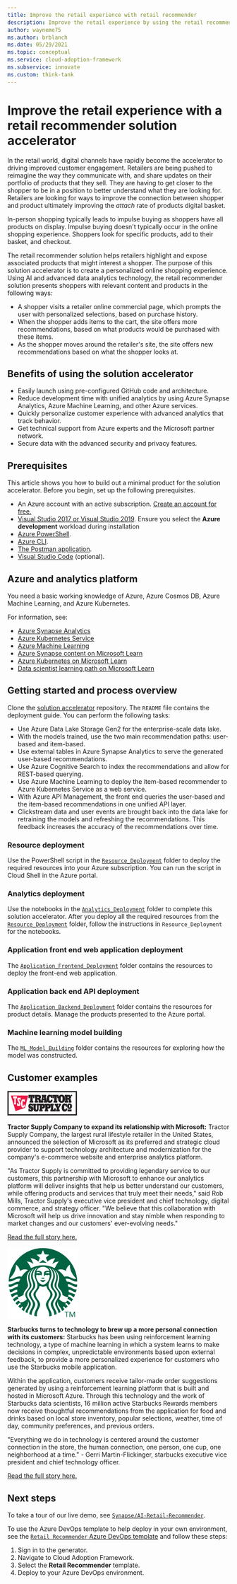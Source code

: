 ```yaml
---
title: Improve the retail experience with retail recommender
description: Improve the retail experience by using the retail recommender solution in Azure. This article shows you how to build out the solution accelerator.
author: wayneme75
ms.author: brblanch
ms.date: 05/29/2021
ms.topic: conceptual
ms.service: cloud-adoption-framework
ms.subservice: innovate
ms.custom: think-tank
---
```


# Improve the retail experience with a retail recommender solution accelerator

In the retail world, digital channels have rapidly become the accelerator to driving improved customer engagement. Retailers are being pushed to reimagine the way they communicate with, and share updates on their portfolio of products that they sell. They are having to get closer to the shopper to be in a position to better understand what they are looking for. Retailers are looking for ways to improve the connection between shopper and product ultimately improving the *attach* rate of products digital basket.

In-person shopping typically leads to impulse buying as shoppers have all products on display. Impulse buying doesn't typically occur in the online shopping experience. Shoppers look for specific products, add to their basket, and checkout.

The retail recommender solution helps retailers highlight and expose associated products that might interest a shopper. The purpose of this solution accelerator is to create a personalized online shopping experience. Using AI and advanced data analytics technology, the retail recommender solution presents shoppers with relevant content and products in the following ways:

- A shopper visits a retailer online commercial page, which prompts the user with personalized selections, based on purchase history.
- When the shopper adds items to the cart, the site offers more recommendations, based on what products would be purchased with these items.
- As the shopper moves around the retailer's site, the site offers new recommendations based on what the shopper looks at.

## Benefits of using the solution accelerator

- Easily launch using pre-configured GitHub code and architecture.
- Reduce development time with unified analytics by using Azure Synapse Analytics, Azure Machine Learning, and other Azure services.
- Quickly personalize customer experience with advanced analytics that track behavior.
- Get technical support from Azure experts and the Microsoft partner network.
- Secure data with the advanced security and privacy features.

## Prerequisites

This article shows you how to build out a minimal product for the solution accelerator. Before you begin, set up the following prerequisites.

- An Azure account with an active subscription. [Create an account for free.](https://azure.microsoft.com/free/)
- [Visual Studio 2017 or Visual Studio 2019](https://azure.microsoft.com/downloads/). Ensure you select the **Azure development** workload during installation
- [Azure PowerShell](/powershell/azure/get-started-azureps).
- [Azure CLI](/cli/azure/install-azure-cli).
- [The Postman application](https://www.postman.com/downloads).
- [Visual Studio Code](https://code.visualstudio.com/) (optional).

## Azure and analytics platform

You need a basic working knowledge of Azure, Azure Cosmos DB, Azure Machine Learning, and Azure Kubernetes.

For information, see:

- [Azure Synapse Analytics](/azure/synapse-analytics/)
- [Azure Kubernetes Service](/azure/aks/)
- [Azure Machine Learning](/azure/machine-learning/overview-what-is-azure-ml)
- [Azure Synapse content on Microsoft Learn](/learn/browse/?terms=synapse)
- [Azure Kubernetes on Microsoft Learn](/learn/browse/?terms=kubernetes)
- [Data scientist learning path on Microsoft Learn](/learn/browse/?roles=data-scientist)

## Getting started and process overview

Clone the [solution accelerator](https://github.com/microsoft/Azure-Synapse-Retail-Recommender-Solution-Accelerator) repository. The `README` file contains the deployment guide. You can perform the following tasks:

- Use Azure Data Lake Storage Gen2 for the enterprise-scale data lake.
- With the models trained, use the two main recommendation paths: user-based and item-based.
- Use external tables in Azure Synapse Analytics to serve the generated user-based recommendations.
- Use Azure Cognitive Search to index the recommendations and allow for REST-based querying.
- Use Azure Machine Learning to deploy the item-based recommender to Azure Kubernetes Service as a web service.
- With Azure API Management, the front end queries the user-based and the item-based recommendations in one unified API layer.
- Clickstream data and user events are brought back into the data lake for retraining the models and refreshing the recommendations. This feedback increases the accuracy of the recommendations over time.

### Resource deployment

Use the PowerShell script in the [`Resource_Deployment`](https://github.com/microsoft/Azure-Synapse-Retail-Recommender-Solution-Accelerator/tree/main/Resource_Deployment) folder to deploy the required resources into your Azure subscription. You can run the script in Cloud Shell in the Azure portal.

### Analytics deployment

Use the notebooks in the [`Analytics_Deployment`](https://github.com/microsoft/Azure-Synapse-Retail-Recommender-Solution-Accelerator/tree/main/Analytics_Deployment) folder to complete this solution accelerator. After you deploy all the required resources from the [`Resource_Deployment`](https://github.com/microsoft/Azure-Synapse-Retail-Recommender-Solution-Accelerator/tree/main/Resource_Deployment) folder, follow the instructions in `Resource_Deployment` for the notebooks.

### Application front end web application deployment

The [`Application_Frontend_Deployment`](https://github.com/microsoft/Azure-Synapse-Retail-Recommender-Solution-Accelerator/tree/main/Application_Frontend_Deployment) folder contains the resources to deploy the front-end web application.

### Application back end API deployment

The [`Application_Backend_Deployment`](https://github.com/microsoft/Azure-Synapse-Retail-Recommender-Solution-Accelerator/tree/main/Application_Backend_Deployment) folder contains the resources for product details. Manage the products presented to the Azure portal.

### Machine learning model building

The [`ML_Model_Building`](https://github.com/microsoft/Azure-Synapse-Retail-Recommender-Solution-Accelerator/tree/main/ML_Model_Building) folder contains the resources for exploring how the model was constructed.

## Customer examples

![Tractor Supply Company](../../_images/innovate/tractor-supply-company.png)

**Tractor Supply Company to expand its relationship with Microsoft:** Tractor Supply Company, the largest rural lifestyle retailer in the United States, announced the selection of Microsoft as its preferred and strategic cloud provider to support technology architecture and modernization for the company's e-commerce website and enterprise analytics platform.

"As Tractor Supply is committed to providing legendary service to our customers, this partnership with Microsoft to enhance our analytics platform will deliver insights that help us better understand our customers, while offering products and services that truly meet their needs," said Rob Mills, Tractor Supply's executive vice president and chief technology, digital commerce, and strategy officer. "We believe that this collaboration with Microsoft will help us drive innovation and stay nimble when responding to market changes and our customers' ever-evolving needs."

[Read the full story here.](https://corporate.tractorsupply.com/newsroom/news-releases/news-releases-details/2020/Tractor-Supply-Company-To-Expand-Relationship-With-Microsoft/default.aspx)

![Starbucks logo](../../_images/innovate/starbucks.png)

**Starbucks turns to technology to brew up a more personal connection with its customers:** Starbucks has been using reinforcement learning technology, a type of machine learning in which a system learns to make decisions in complex, unpredictable environments based upon external feedback, to provide a more personalized experience for customers who use the Starbucks mobile application.

Within the application, customers receive tailor-made order suggestions generated by using a reinforcement learning platform that is built and hosted in Microsoft Azure. Through this technology and the work of Starbucks data scientists, 16 million active Starbucks Rewards members now receive thoughtful recommendations from the application for food and drinks based on local store inventory, popular selections, weather, time of day, community preferences, and previous orders.

"Everything we do in technology is centered around the customer connection in the store, the human connection, one person, one cup, one neighborhood at a time." - Gerri Martin-Flickinger, starbucks executive vice president and chief technology officer.

[Read the full story here.](https://news.microsoft.com/transform/starbucks-turns-to-technology-to-brew-up-a-more-personal-connection-with-its-customers/)

## Next steps

To take a tour of our live demo, see [`Synapse/AI-Retail-Recommender`](https://synapsefornextgenretail.azurewebsites.net/).

To use the Azure DevOps template to help deploy in your own environment, see the [`Retail Recommender` Azure DevOps template](https://azuredevopsdemogenerator.azurewebsites.net/) and follow these steps:

1. Sign in to the generator.
1. Navigate to Cloud Adoption Framework.
1. Select the **Retail Recommender** template.
1. Deploy to your Azure DevOps environment.
